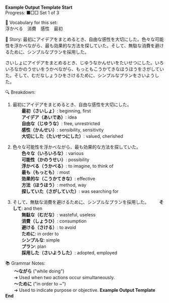 **Example Output Template Start**  
Progress: ■□□ Set 1 of 3

📝 Vocabulary for this set:  
浮かべる　消費　感性　最初

📖 Story:
最初にアイデアをまとめるとき、自由な感性を大切にした。色々な可能性を浮かべながら、最も効果的な方法を探していた。そして、無駄な消費を避けるために、シンプルなプランを採用した。

さいしょにアイデアをまとめるとき、じゆうなかんせいをたいせつにした。いろいろなかのうせいをうかべながら、もっともこうかてきなほうほうをさがしていた。そして、むだなしょうひをさけるために、シンプルなプランをさいようした。

🔍 Breakdown:
1. 最初にアイデアをまとめるとき、自由な感性を大切にした。  
　　**最初（さいしょ）**: beginning, first  
　　**アイデア（あいであ）**: idea  
　　**自由な（じゆうな）**: free, unrestricted  
　　**感性（かんせい）**: sensibility, sensitivity  
　　**大切にした（たいせつにした）**: valued, cherished  

2. 色々な可能性を浮かべながら、最も効果的な方法を探していた。  
　　**色々な（いろいろな）**: various  
　　**可能性（かのうせい）**: possibility  
　　**浮かべる（うかべる）**: to imagine, to think of  
　　**最も（もっとも）**: most  
　　**効果的な（こうかてきな）**: effective  
　　**方法（ほうほう）**: method, way  
　　**探していた（さがしていた）**: was searching for  

3. そして、無駄な消費を避けるために、シンプルなプランを採用した。
　　**そして**: and then  
　　**無駄な（むだな）**: wasteful, useless  
　　**消費（しょうひ）**: consumption  
　　**避ける（さける）**: to avoid  
　　**ために**: in order to  
　　**シンプルな**: simple  
　　**プラン**: plan  
　　**採用した（さいようした）**: adopted, employed  

📚 Grammar Notes:  
　　**〜ながら** ("while doing")  
　　➔ Used when two actions occur simultaneously.  
　　**〜ために** ("in order to ~")  
　　➔ Used to indicate purpose or objective.
**Example Output Template End** 